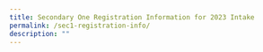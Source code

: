 ```yaml
---
title: Secondary One Registration Information for 2023 Intake
permalink: /sec1-registration-info/
description: ""
---
```

